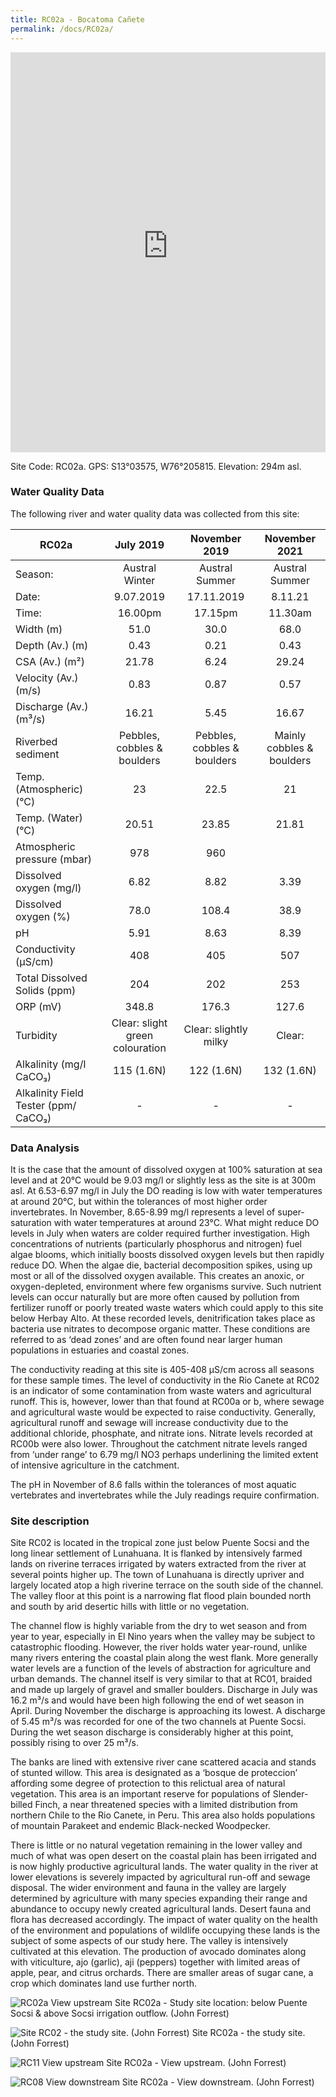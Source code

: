 ```yaml
---
title: RC02a - Bocatoma Cañete
permalink: /docs/RC02a/
---
```


<iframe width="100%" height="640" allowfullscreen style="border-style:none;" src="https://cavep-undc-hosting.netlify.com/sites/RC02a/app-files/"></iframe>


Site Code: RC02a.  GPS: S13°03575, W76°205815. Elevation:
294m asl.

### Water Quality Data

The following river and water quality data was collected from this site:

|     RC02a                                   |                 July 2019                |            November 2019           |           November 2021          |
|---------------------------------------------|:----------------------------------------:|:----------------------------------:|:--------------------------------:|
|     Season:                                 |               Austral Winter             |            Austral Summer          |           Austral Summer         |
|     Date:                                   |                 9.07.2019                |              17.11.2019            |              8.11.21             |
|     Time:                                   |                  16.00pm                 |               17.15pm              |              11.30am             |
|     Width (m)                               |                    51.0                  |                 30.0               |                68.0              |
|     Depth (Av.) (m)                         |                    0.43                  |                 0.21               |                0.43              |
|     CSA (Av.) (m²)                          |                   21.78                  |                 6.24               |               29.24              |
|     Velocity (Av.) (m/s)                    |                    0.83                  |                 0.87               |                0.57              |
|     Discharge (Av.) (m³/s)                  |                   16.21                  |                 5.45               |               16.67              |
|     Riverbed sediment                       |        Pebbles, cobbles & boulders       |     Pebbles, cobbles & boulders    |     Mainly cobbles & boulders    |
|     Temp. (Atmospheric) (°C)                |                     23                   |                 22.5               |                 21               |
|     Temp. (Water) (°C)                      |                   20.51                  |                23.85               |               21.81              |
|     Atmospheric pressure (mbar)             |                    978                   |                 960                |                                  |
|     Dissolved oxygen (mg/l)                 |                    6.82                  |                 8.82               |                3.39              |
|     Dissolved oxygen (%)                    |                    78.0                  |                108.4               |                38.9              |
|     pH                                      |                    5.91                  |                 8.63               |                8.39              |
|     Conductivity (µS/cm)                    |                    408                   |                 405                |                507               |
|     Total Dissolved Solids (ppm)            |                    204                   |                 202                |                253               |
|     ORP (mV)                                |                   348.8                  |                176.3               |               127.6              |
|     Turbidity                               |     Clear: slight   green colouration    |       Clear:   slightly milky      |               Clear:             |
|     Alkalinity (mg/l CaCO₃)                 |                 115 (1.6N)               |              122 (1.6N)            |             132 (1.6N)           |
|     Alkalinity Field Tester (ppm/ CaCO₃)    |                     -                    |                  -                 |                 -                |

### Data Analysis
It is the case that the amount of dissolved oxygen at 100% saturation at sea level and at 20°C would be 9.03 mg/l or slightly less as the site is at 300m asl. At 6.53-6.97 mg/l in July the DO reading is low with water temperatures at around 20°C, but within the tolerances of most higher order invertebrates. In November, 8.65-8.99 mg/l represents a level of super-saturation with water temperatures at around 23°C. What might reduce DO levels in July when waters are colder required further investigation. High concentrations of nutrients (particularly phosphorus and nitrogen) fuel algae blooms, which initially boosts dissolved oxygen levels but then rapidly reduce DO. When the algae die, bacterial decomposition spikes, using up most or all of the dissolved oxygen available. This creates an anoxic, or oxygen-depleted, environment where few organisms survive. Such nutrient levels can occur naturally but are more often caused by pollution from fertilizer runoff or poorly treated waste waters which could apply to this site below Herbay Alto. At these recorded levels, denitrification takes place as bacteria use nitrates to decompose organic matter. These conditions are referred to as ‘dead zones’ and are often found near larger human populations in estuaries and coastal zones. 

The conductivity reading at this site is 405-408 µS/cm across all seasons for these sample times. The level of conductivity in the Rio Canete at RC02 is an indicator of some contamination from waste waters and agricultural runoff. This is, however, lower than that found at RC00a or b, where sewage and agricultural waste would be expected to raise conductivity. Generally, agricultural runoff and sewage will increase conductivity due to the additional chloride, phosphate, and nitrate ions. Nitrate levels recorded at RC00b were also lower. Throughout the catchment nitrate levels ranged from ‘under range’ to 6.79 mg/l NO3 perhaps underlining the limited extent of intensive agriculture in the catchment.

The pH in November of 8.6 falls within the tolerances of most aquatic vertebrates and invertebrates while the July readings require confirmation.

### Site description
Site RC02 is located in the tropical zone just below Puente Socsi and the long linear settlement of Lunahuana. It is flanked by intensively farmed lands on riverine terraces irrigated by waters extracted from the river at several points higher up. The town of Lunahuana is directly upriver and largely located atop a high riverine terrace on the south side of the channel. The valley floor at this point is a narrowing flat flood plain bounded north and south by arid desertic hills with little or no vegetation.

The channel flow is highly variable from the dry to wet season and from year to year, especially in El Nino years when the valley may be subject to catastrophic flooding. However, the river holds water year-round, unlike many rivers entering the coastal plain along the west flank. More generally water levels are a function of the levels of abstraction for agriculture and urban demands. The channel itself is very similar to that at RC01, braided and made up largely of gravel and smaller boulders. Discharge in July was 16.2 m³/s and would have been high following the end of wet season in April. During November the discharge is approaching its lowest. A discharge of 5.45 m³/s was recorded for one of the two channels at Puente Socsi. During the wet season discharge is considerably higher at this point, possibly rising to over 25 m³/s.

The banks are lined with extensive river cane scattered acacia and stands of stunted willow. This area is designated as a ‘bosque de proteccion’ affording some degree of protection to this relictual area of natural vegetation. This area is an important reserve for populations of Slender-billed Finch, a near threatened species with a limited distribution from northern Chile to the Rio Canete, in Peru. This area also holds populations of mountain Parakeet and endemic Black-necked Woodpecker. 

There is little or no natural vegetation remaining in the lower valley and much of what was open desert on the coastal plain has been irrigated and is now highly productive agricultural lands. The water quality in the river at lower elevations is severely impacted by agricultural run-off and sewage disposal. The wider environment and fauna in the valley are largely determined by agriculture with many species expanding their range and abundance to occupy newly created agricultural lands. Desert fauna and flora has decreased accordingly. The impact of water quality on the health of the environment and populations of wildlife occupying these lands is the subject of some aspects of our study here. The valley is intensively cultivated at this elevation. The production of avocado dominates along with viticulture, ajo (garlic), aji (peppers) together with limited areas of apple, pear, and citrus orchards. There are smaller areas of sugar cane, a crop which dominates land use further north. 


![RC02a View upstream](/assets/SiteDescriptions/RC02/RC02aBelowPuenteSocsi.jpg)
Site RC02a - Study site location: below Puente Socsi & above Socsi irrigation outflow. (John Forrest)


![Site RC02 - the study site. (John Forrest)](/assets/SiteDescriptions/RC02/RC02Studysite.JPG)
Site RC02a - the study site. (John Forrest)


![RC11 View upstream](/assets/SiteDescriptions/RC02/RC02Viewupstream.JPG)
Site RC02a - View upstream. (John Forrest)


![RC08 View downstream](/assets/SiteDescriptions/RC02/RC02Viewdownstream.JPG)
Site RC02a - View downstream. (John Forrest)
